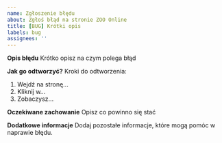 ```yaml
---  
name: Zgłoszenie błędu
about: Zgłoś błąd na stronie ZOO Online
title: [BUG] Krótki opis
labels: bug 
assignees: ''
---
```


**Opis błędu**
Krótko opisz na czym polega błąd

**Jak go odtworzyć?**
Kroki do odtworzenia:
1. Wejdź na stronę...
2. Kliknij w...
3. Zobaczysz...

**Oczekiwane zachowanie**
Opisz co powinno się stać

**Dodatkowe informacje**
Dodaj pozostałe informacje, które mogą pomóc w naprawie błędu.

